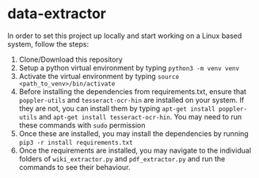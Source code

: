 # data-extractor

In order to set this project up locally and start working on a Linux based system, follow the steps:

1. Clone/Download this repository
2. Setup a python virtual environment by typing ```python3 -m venv venv```
3. Activate the virtual environment by typing ```source <path_to_venv>/bin/activate```
4. Before installing the dependencies from requirements.txt, ensure that ```poppler-utils``` and ```tesseract-ocr-hin``` are installed on your system. If they are not, you can install them by typing ```apt-get install poppler-utils``` and ```apt-get install tesseract-ocr-hin```. You may need to run these commands with ```sudo``` permission
5. Once these are installed, you may install the dependencies by running ```pip3 -r install requirements.txt```
6. Once the requirements are installed, you may navigate to the individual folders of ```wiki_extractor.py``` and ```pdf_extractor.py``` and run the commands to see their behaviour.
